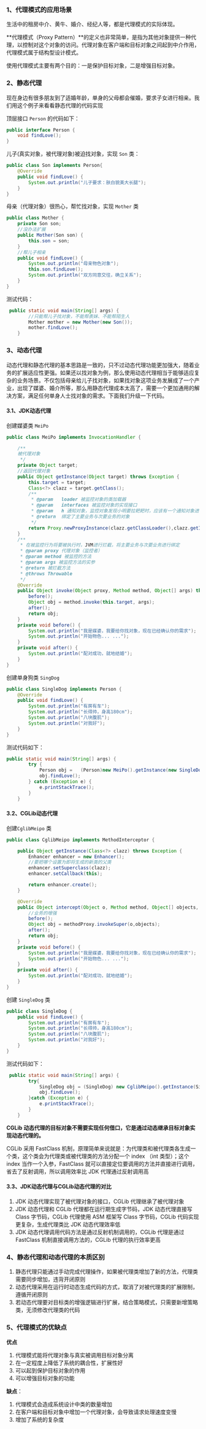 ### 1、代理模式的应用场景

生活中的租房中介、黄牛、婚介、经纪人等，都是代理模式的实际体现。

**代理模式（Proxy Pattern）**的定义也非常简单，是指为其他对象提供一种代理，以控制对这个对象的访问。代理对象在客户端和目标对象之间起到中介作用，代理模式属于结构型设计模式。

使用代理模式主要有两个目的：一是保护目标对象，二是增强目标对象。

### 2、静态代理

现在身边有很多朋友到了适婚年龄，单身的父母都会催婚，要求子女进行相亲。我们用这个例子来看看静态代理的代码实现

顶层接口 `Person` 的代码如下：

```java
public interface Person {
    void findLove();
}
```

儿子(真实对象，被代理对象)被迫找对象，实现 `Son` 类：

```java
public class Son implements Person{
    @Override
    public void findLove() {
        System.out.println("儿子要求：肤白貌美大长腿");
    }
}
```

母亲（代理对象）很热心，帮忙找对象，实现 `Mother` 类

```java
public class Mother {
    private Son son;
    //没办法扩展
    public Mother(Son son) {
        this.son = son;
    }
    //帮儿子相亲
    public void findLove() {
        System.out.println("母亲物色对象");
        this.son.findLove();
        System.out.println("双方同意交往，确立关系");
    }
}
```

测试代码：

```java
 public static void main(String[] args) {
        //只能帮儿子找对象，不能帮表妹、不能帮陌生人
        Mother mother = new Mother(new Son());
        mother.findLove();
    }
```

### 3、动态代理

动态代理和静态代理的基本思路是一致的，只不过动态代理功能更加强大，随着业务的扩展适应性更强。如果还以找对象为例，那么使用动态代理相当于能够适应复杂的业务场景。不仅包括母亲给儿子找对象，如果找对象这项业务发展成了一个产业，出现了媒婆、婚介所等，那么用静态代理成本太高了，需要一个更加通用的解决方案，满足任何单身人士找对象的需求。下面我们升级一下代码。

#### 3.1、JDK动态代理

创建媒婆类 `MeiPo`

```java
public class MeiPo implements InvocationHandler {

    /**
    被代理对象
     */
    private Object target;
	//返回代理对象
    public Object getInstance(Object target) throws Exception {
        this.target = target;
        Class<?> clazz = target.getClass();
        /**
         * @param   loader 被监控对象的类加载器
         * @param   interfaces 被监控对象的实现接口
         * @param   h 通知对象，监控对象发现小明要拉耙耙时，应该有一个通知对象进行通知
         * @return  绑定了主要业务与次要业务的对象
         */
        return Proxy.newProxyInstance(clazz.getClassLoader(),clazz.getInterfaces(),this);
    }
    /**
     * 在被监控行为将要被执行时，JVM进行拦截，将主要业务与次要业务进行绑定
     * @param proxy 代理对象（监控者）
     * @param method 被监控的方法
     * @param args 被监控方法的实参
     * @return 被拦截方法
     * @throws Throwable
     */
    @Override
    public Object invoke(Object proxy, Method method, Object[] args) throws Throwable {
        before();
        Object obj = method.invoke(this.target, args);
        after();
        return obj;
    }
    private void before() {
        System.out.println("我是媒婆，我要给你找对象，现在已经确认你的需求");
        System.out.println("开始物色... ...");
    }
    private void after() {
        System.out.println("配对成功，就地结婚");
    }
}
```

创建单身狗类 `SingDog`

```java
public class SingleDog implements Person {
    @Override
    public void findLove() {
        System.out.println("有房有车");
        System.out.println("长得帅，身高180cm");
        System.out.println("八块腹肌");
        System.out.println("对我好");
    }
}
```

测试代码如下：

```java
public static void main(String[] args) {
        try {
            Person obj =   (Person)new MeiPo().getInstance(new SingleDog());
            obj.findLove();
        } catch (Exception e) {
            e.printStackTrace();
        }
    }
```

#### 3.2、CGLib动态代理

创建`CglibMeipo` 类

```java
public class CglibMeipo implements MethodInterceptor {

    public Object getInstance(Class<?> clazz) throws Exception {
        Enhancer enhancer = new Enhancer();
        //要把哪个设置为即将生成的新类的父类
        enhancer.setSuperclass(clazz);
        enhancer.setCallback(this);

        return enhancer.create();
    }

    @Override
    public Object intercept(Object o, Method method, Object[] objects, MethodProxy methodProxy) throws Throwable {
        //业务的增强
        before();
        Object obj = methodProxy.invokeSuper(o,objects);
        after();
        return obj;
    }
    private void before() {
        System.out.println("我是媒婆，我要给你找对象，现在已经确认你的需求");
        System.out.println("开始物色... ...");
    }
    private void after() {
        System.out.println("配对成功，就地结婚");
    }
}
```

创建 `SingleDog` 类

```java
public class SingleDog {
    public void findLove() {
        System.out.println("有房有车");
        System.out.println("长得帅，身高180cm");
        System.out.println("八块腹肌");
        System.out.println("对我好");
    }
}
```

测试代码如下：

```java
 public static void main(String[] args) {
        try{
            SingleDog obj = (SingleDog) new CglibMeipo().getInstance(SingleDog.class);
            obj.findLove();
        }catch (Exception e) {
            e.printStackTrace();
        }
    }
```

**CGLib 动态代理的目标对象不需要实现任何借口，它是通过动态继承目标对象实现动态代理的。**

CGLib 采用 FastClass 机制，原理简单来说就是：为代理类和被代理类各生成一个类，这个类会为代理类或被代理类的方法分配一个 index （int 类型）；这个 index 当作一个入参，FastClass 就可以直接定位要调用的方法并直接进行调用，省去了反射调用，所以调用效率比 JDK 代理通过反射调用高

#### 3.3、JDK动态代理与CGLib动态代理的对比

1. JDK 动态代理实现了被代理对象的接口，CGLib 代理继承了被代理对象
2. JDK 动态代理和 CGLib 代理都在运行期生成字节码，JDK 动态代理直接写 Class 字节码，CGLib 代理使用 ASM 框架写 Class 字节码，CGLib 代码实现更复杂，生成代理类比 JDK 动态代理效率低
3. JDK 动态代理调用代码方法是通过反射机制调用的，CGLib 代理是通过 FastClass 机制直接调用方法的，CGLib 代理的执行效率更高

### 4、静态代理和动态代理的本质区别

1. 静态代理只能通过手动完成代理操作，如果被代理类增加了新的方法，代理类需要同步增加，违背开闭原则
2. 动态代理采用在运行时动态生成代码的方式，取消了对被代理类的扩展限制，遵循开闭原则
3. 若动态代理要对目标类的增强逻辑进行扩展，结合策略模式，只需要新增策略类，无须修改代理类的代码

### 5、代理模式的优缺点

**优点**

1. 代理模式能将代理对象与真实被调用目标对象分离
2. 在一定程度上降低了系统的耦合性，扩展性好
3. 可以起到保护目标对象的作用
4. 可以增强目标对象的功能

**缺点**：

1. 代理模式会造成系统设计中类的数量增加
2. 在客户端和目标对象中增加一个代理对象，会导致请求处理速度变慢
3. 增加了系统的复杂度

